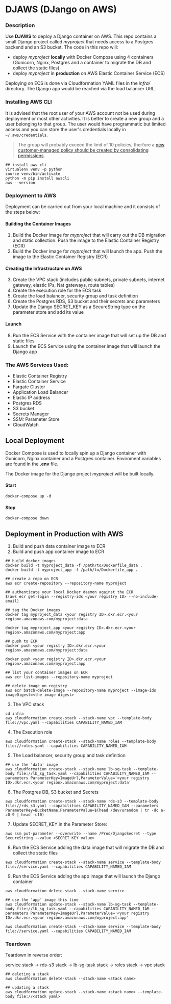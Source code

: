 # DJAWS (DJango on AWS)

### Description

Use **DJAWS** to deploy a Django container on AWS. This repo contains a small Django project called _myproject_ that needs access to a Postgres backend and an S3 bucket. The code in this repo will:

* deploy _myproject_ **locally** with Docker Compose using 4 containers (Gunicorn, Nginx, Postgres and a container to migrate the DB and collect the static files)
* deploy _myproject_ in **production** on AWS Elastic Container Service (ECS)

Deploying on ECS is done via Cloudformation YAML files in the _infra/_ directory. The Django app would be reached via the load balancer URL.


### Installing AWS CLI

It is advised that the root user of your AWS account not be used during deployment or most other activities. It is better to create a new group and a user belonging to that group. The user would have programmatic but limited access and you can store the user's credentials locally in `~/.aws/credentials`. 

> The group will probably exceed the limit of 10 policies, therfore a [new customer-managed policy should be created by consolidating permissions](https://stackoverflow.com/a/57875674/1037128).

```
## install aws cli
virtualenv venv -p python
source venv/bin/activate
python -m pip install awscli
aws --version
```

### Deployment to AWS

Deployment can be carried out from your local machine and it consists of the steps below:

#### Building the Container Images
1. Build the Docker image for _myproject_ that will carry out the DB migration and static collection. Push the image to the Elastic Container Registry (ECR)
2. Build the Docker image for _myproject_ that will launch the app. Push the image to the Elastic Container Registry (ECR)


#### Creating the Infrastructure on AWS
3. Create the VPC stack (includes public subnets, private subnets, internet gateway, elastic IPs, Nat gateways, route tables)
4. Create the execution role for the ECS task
5. Create the load balancer, security group and task definition
6. Create the Postgres RDS, S3 bucket and their secrets and parameters
7. Update the Django SECRET_KEY as a SecureString type on the parameter store and add its value

#### Launch
8. Run the ECS Service with the container image that will set up the DB and static files
9. Launch the ECS Service using the container image that will launch the Django app


### The AWS Services Used:

* Elastic Container Registry
* Elastic Container Service
* Fargate Cluster
* Application Load Balancer
* Elastic IP address
* Postgres RDS
* S3 bucket
* Secrets Manager
* SSM: Parameter Store
* CloudWatch


## Local Deployment

Docker Compose is used to locally spin up a Django container with Gunicorn, Nginx container and a Postgres container.
Enviroment variables are found in the **.env** file.

The Docker image for the Django project _myproject_ will be built locally.

#### Start

```docker-compose up -d```

#### Stop

```docker-compose down```


## Deployment in Production with AWS

1. Build and push data container image to ECR
2. Build and push app container image to ECR

```
## build docker images
docker build -t myproject_data -f /path/to/Dockerfile_data .
docker build -t myproject_app -f /path/to/Dockerfile_app .

## create a repo on ECR
aws ecr create-repository --repository-name myproject

## authenticate your local Docker daemon against the ECR
$(aws ecr get-login --registry-ids <your registry ID> --no-include-email)

## tag the Docker images
docker tag myproject_data <your registry ID>.dkr.ecr.<your region>.amazonaws.com/myproject:data

docker tag myproject_app <your registry ID>.dkr.ecr.<your region>.amazonaws.com/myproject:app

## push to ECR
docker push <your registry ID>.dkr.ecr.<your region>.amazonaws.com/myproject:data

docker push <your registry ID>.dkr.ecr.<your region>.amazonaws.com/myproject:app

## list your container images on ECR
aws ecr list-images --repository-name myproject

## delete image on registry
aws ecr batch-delete-image --repository-name myproject --image-ids imageDigest=<the image digest>
```

3. The VPC stack

```
cd infra
aws cloudformation create-stack --stack-name vpc --template-body file://vpc.yaml --capabilities CAPABILITY_NAMED_IAM
```

4. The Execution role

```
aws cloudformation create-stack --stack-name roles --template-body file://roles.yaml --capabilities CAPABILITY_NAMED_IAM
```

5. The Load balancer, security group and task definition

```
## use the 'data' image
aws cloudformation create-stack --stack-name lb-sg-task --template-body file://lb_sg_task.yaml --capabilities CAPABILITY_NAMED_IAM --parameters ParameterKey=ImageUrl,ParameterValue='<your registry ID>.dkr.ecr.<your region>.amazonaws.com/myproject:data'
```

6. The Postgres DB, S3 bucket and Secrets

```
aws cloudformation create-stack --stack-name rds-s3 --template-body file://rds_s3.yaml --capabilities CAPABILITY_NAMED_IAM --parameters ParameterKey=BucketName,ParameterValue=$(head /dev/urandom | tr -dc a-z0-9 | head -c10)
```

7. Update SECRET_KEY in the Parameter Store:

```
aws ssm put-parameter --overwrite --name /Prod/DjangoSecret --type SecureString --value <SECRET_KEY value>
```

8. Run the ECS Service adding the data image that will migrate the DB and collect the static files

```
aws cloudformation create-stack --stack-name service --template-body file://service.yaml --capabilities CAPABILITY_NAMED_IAM
```

9. Run the ECS Service adding the app image that will launch the Django container

```
aws cloudformation delete-stack --stack-name service

## use the 'app' image this time
aws cloudformation update-stack --stack-name lb-sg-task --template-body file://lb_sg_task.yaml --capabilities CAPABILITY_NAMED_IAM --parameters ParameterKey=ImageUrl,ParameterValue='<your registry ID>.dkr.ecr.<your region>.amazonaws.com/myproject:app'

aws cloudformation create-stack --stack-name service --template-body file://service.yaml --capabilities CAPABILITY_NAMED_IAM
```

### Teardown

Teardown in reverse order:

service stack -> rds-s3 stack -> lb-sg-task stack -> roles stack -> vpc stack

```
## deleting a stack
aws cloudformation delete-stack --stack-name <stack name>

## updating a stack
aws cloudformation update-stack --stack-name <stack name> --template-body file://<stack yaml>
```
